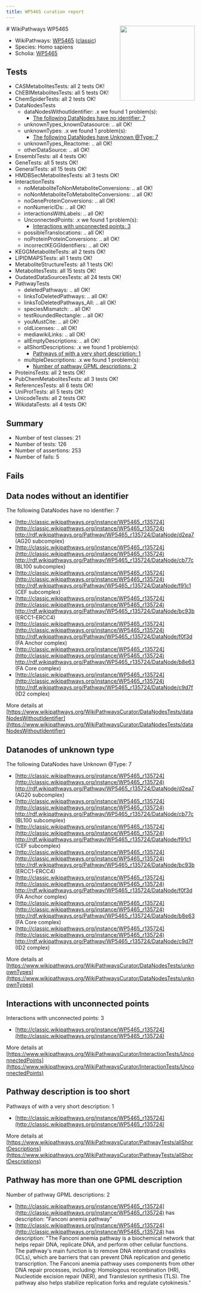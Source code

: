 ```yaml
---
title: WP5465 curation report
---
```


<img style="float: right; width: 200px" src="https://upload.wikimedia.org/wikipedia/commons/thumb/8/83/Wplogo_with_text_500.png/640px-Wplogo_with_text_500.png" />
# WikiPathways WP5465

* WikiPathways: [WP5465](https://wikipathways.org/pathways/WP5465) ([classic](https://classic.wikipathways.org/instance/WP5465))
* Species: Homo sapiens
* Scholia: [WP5465](https://scholia.toolforge.org/wikipathways/WP5465)
## Tests
* CASMetabolitesTests: all 2 tests OK!
* ChEBIMetabolitesTests: all 5 tests OK!
* ChemSpiderTests: all 2 tests OK!
* DataNodesTests
    * dataNodesWithoutIdentifier: .x we found 1 problem(s):
        * [The following DataNodes have no identifier: 7](#d2d32fa6)
    * unknownTypes_knownDatasource: .. all OK!
    * unknownTypes: .x we found 1 problem(s):
        * [The following DataNodes have Unknown @Type: 7](#839973e5)
    * unknownTypes_Reactome: .. all OK!
    * otherDataSource: .. all OK!
* EnsemblTests: all 4 tests OK!
* GeneTests: all 5 tests OK!
* GeneralTests: all 15 tests OK!
* HMDBSecMetabolitesTests: all 3 tests OK!
* InteractionTests
    * noMetaboliteToNonMetaboliteConversions: .. all OK!
    * noNonMetaboliteToMetaboliteConversions: .. all OK!
    * noGeneProteinConversions: .. all OK!
    * nonNumericIDs: .. all OK!
    * interactionsWithLabels: .. all OK!
    * UnconnectedPoints: .x we found 1 problem(s):
        * [Interactions with unconnected points: 3](#35a61adb)
    * possibleTranslocations: .. all OK!
    * noProteinProteinConversions: .. all OK!
    * incorrectKEGGIdentifiers: .. all OK!
* KEGGMetaboliteTests: all 2 tests OK!
* LIPIDMAPSTests: all 1 tests OK!
* MetaboliteStructureTests: all 1 tests OK!
* MetabolitesTests: all 15 tests OK!
* OudatedDataSourcesTests: all 24 tests OK!
* PathwayTests
    * deletedPathways: .. all OK!
    * linksToDeletedPathways: .. all OK!
    * linksToDeletedPathways_All: .. all OK!
    * speciesMismatch: .. all OK!
    * testRoundedRectangle: .. all OK!
    * youMustCite: .. all OK!
    * oldLicenses: .. all OK!
    * mediawikiLinks: .. all OK!
    * allEmptyDescriptions: .. all OK!
    * allShortDescriptions: .x we found 1 problem(s):
        * [Pathways of with a very short description: 1](#9b455f1f)
    * multipleDescriptions: .x we found 1 problem(s):
        * [Number of pathway GPML descriptions: 2](#bfb47723)
* ProteinsTests: all 2 tests OK!
* PubChemMetabolitesTests: all 3 tests OK!
* ReferencesTests: all 6 tests OK!
* UniProtTests: all 5 tests OK!
* UnicodeTests: all 2 tests OK!
* WikidataTests: all 4 tests OK!


## Summary

* Number of test classes: 21
* Number of tests: 126
* Number of assertions: 253
* Number of fails: 5

## Fails

<a name="d2d32fa6" />

## Data nodes without an identifier

The following DataNodes have no identifier: 7

* [http://classic.wikipathways.org/instance/WP5465_r135724](http://classic.wikipathways.org/instance/WP5465_r135724) http://rdf.wikipathways.org/Pathway/WP5465_r135724/DataNode/d2ea7 (AG20 subcomplex)
* [http://classic.wikipathways.org/instance/WP5465_r135724](http://classic.wikipathways.org/instance/WP5465_r135724) http://rdf.wikipathways.org/Pathway/WP5465_r135724/DataNode/cb77c (BL100 subcomplex)
* [http://classic.wikipathways.org/instance/WP5465_r135724](http://classic.wikipathways.org/instance/WP5465_r135724) http://rdf.wikipathways.org/Pathway/WP5465_r135724/DataNode/f91c1 (CEF subcomplex)
* [http://classic.wikipathways.org/instance/WP5465_r135724](http://classic.wikipathways.org/instance/WP5465_r135724) http://rdf.wikipathways.org/Pathway/WP5465_r135724/DataNode/bc93b (ERCC1-ERCC4)
* [http://classic.wikipathways.org/instance/WP5465_r135724](http://classic.wikipathways.org/instance/WP5465_r135724) http://rdf.wikipathways.org/Pathway/WP5465_r135724/DataNode/f0f3d (FA Anchor complex)
* [http://classic.wikipathways.org/instance/WP5465_r135724](http://classic.wikipathways.org/instance/WP5465_r135724) http://rdf.wikipathways.org/Pathway/WP5465_r135724/DataNode/b8e63 (FA Core complex)
* [http://classic.wikipathways.org/instance/WP5465_r135724](http://classic.wikipathways.org/instance/WP5465_r135724) http://rdf.wikipathways.org/Pathway/WP5465_r135724/DataNode/c9d7f (ID2 complex)


More details at [https://www.wikipathways.org/WikiPathwaysCurator/DataNodesTests/dataNodesWithoutIdentifier](https://www.wikipathways.org/WikiPathwaysCurator/DataNodesTests/dataNodesWithoutIdentifier)

<a name="839973e5" />

## Datanodes of unknown type

The following DataNodes have Unknown @Type: 7

* [http://classic.wikipathways.org/instance/WP5465_r135724](http://classic.wikipathways.org/instance/WP5465_r135724) http://rdf.wikipathways.org/Pathway/WP5465_r135724/DataNode/d2ea7 (AG20 subcomplex)
* [http://classic.wikipathways.org/instance/WP5465_r135724](http://classic.wikipathways.org/instance/WP5465_r135724) http://rdf.wikipathways.org/Pathway/WP5465_r135724/DataNode/cb77c (BL100 subcomplex)
* [http://classic.wikipathways.org/instance/WP5465_r135724](http://classic.wikipathways.org/instance/WP5465_r135724) http://rdf.wikipathways.org/Pathway/WP5465_r135724/DataNode/f91c1 (CEF subcomplex)
* [http://classic.wikipathways.org/instance/WP5465_r135724](http://classic.wikipathways.org/instance/WP5465_r135724) http://rdf.wikipathways.org/Pathway/WP5465_r135724/DataNode/bc93b (ERCC1-ERCC4)
* [http://classic.wikipathways.org/instance/WP5465_r135724](http://classic.wikipathways.org/instance/WP5465_r135724) http://rdf.wikipathways.org/Pathway/WP5465_r135724/DataNode/f0f3d (FA Anchor complex)
* [http://classic.wikipathways.org/instance/WP5465_r135724](http://classic.wikipathways.org/instance/WP5465_r135724) http://rdf.wikipathways.org/Pathway/WP5465_r135724/DataNode/b8e63 (FA Core complex)
* [http://classic.wikipathways.org/instance/WP5465_r135724](http://classic.wikipathways.org/instance/WP5465_r135724) http://rdf.wikipathways.org/Pathway/WP5465_r135724/DataNode/c9d7f (ID2 complex)


More details at [https://www.wikipathways.org/WikiPathwaysCurator/DataNodesTests/unknownTypes](https://www.wikipathways.org/WikiPathwaysCurator/DataNodesTests/unknownTypes)

<a name="35a61adb" />

## Interactions with unconnected points

Interactions with unconnected points: 3

* [http://classic.wikipathways.org/instance/WP5465_r135724](http://classic.wikipathways.org/instance/WP5465_r135724)


More details at [https://www.wikipathways.org/WikiPathwaysCurator/InteractionTests/UnconnectedPoints](https://www.wikipathways.org/WikiPathwaysCurator/InteractionTests/UnconnectedPoints)

<a name="9b455f1f" />

## Pathway description is too short

Pathways of with a very short description: 1

* [http://classic.wikipathways.org/instance/WP5465_r135724](http://classic.wikipathways.org/instance/WP5465_r135724)

More details at [https://www.wikipathways.org/WikiPathwaysCurator/PathwayTests/allShortDescriptions](https://www.wikipathways.org/WikiPathwaysCurator/PathwayTests/allShortDescriptions)

<a name="bfb47723" />

## Pathway has more than one GPML description

Number of pathway GPML descriptions: 2

* [http://classic.wikipathways.org/instance/WP5465_r135724](http://classic.wikipathways.org/instance/WP5465_r135724) has description: "Fanconi anemia pathway"
* [http://classic.wikipathways.org/instance/WP5465_r135724](http://classic.wikipathways.org/instance/WP5465_r135724) has description: "The Fanconi anemia pathway is a biochemical network that helps repair DNA, replicate DNA, and perform other cellular functions. The pathway's main function is to remove DNA interstrand crosslinks (ICLs), which are barriers that can prevent DNA replication and genetic transcription. The Fanconi anemia pathway uses components from other DNA repair processes, including: Homologous recombination (HR), Nucleotide excision repair (NER), and Translesion synthesis (TLS). The pathway also helps stabilize replication forks and regulate cytokinesis."


